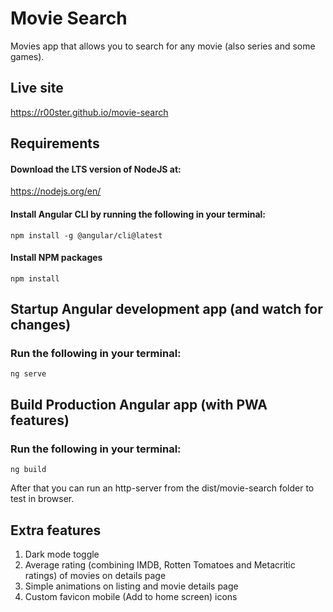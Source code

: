# Movie Search
Movies app that allows you to search for any movie (also series and some games).

## Live site
https://r00ster.github.io/movie-search

## Requirements

#### Download the LTS version of NodeJS at:
https://nodejs.org/en/

#### Install Angular CLI by running the following in your terminal:
```
npm install -g @angular/cli@latest
```

#### Install NPM packages
```
npm install
```

## Startup Angular development app (and watch for changes)

### Run the following in your terminal:
```
ng serve
```

## Build Production Angular app (with PWA features)

### Run the following in your terminal:
```
ng build
```
After that you can run an http-server from the dist/movie-search folder to test in browser.

## Extra features
1.  Dark mode toggle
2.  Average rating (combining IMDB, Rotten Tomatoes and Metacritic ratings) of movies on details page
3.  Simple animations on listing and movie details page
4.  Custom favicon mobile (Add to home screen) icons  
